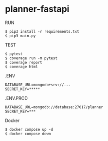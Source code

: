 # planner-fastapi

RUN

    $ pip3 install -r requirements.txt
    $ pip3 main.py

TEST

    $ pytest
    $ coverage run -m pytest
    $ coverage report
    $ coverage html

.ENV

    DATABASE_URL=mongodb+srv://...
    SECRET_KEY=*****

.ENV.PROD

    DATABASE_URL=mongodb://database:27017/planner
    SECRET_KEY=***

Docker

    $ docker compose up -d
    $ docker compose down
